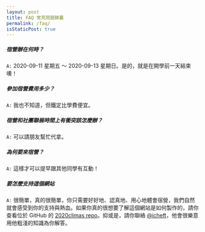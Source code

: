 ```yaml
---
layout: post
title: FAQ 常見問題錦囊
permalink: /faq/
isStaticPost: true
---
```

<img class="img-responsive feature-image" src="{{ site.baseurl }}/img/posts/cod.jpg" style="display:none">

##### 宿營辦在何時？
`A:` 2020-09-11 星期五 ～ 2020-09-13 星期日。是的，就是在開學前一天結束噢！

##### 參加宿營費用多少？
`A:` 我也不知道，但鐵定比學費便宜。

##### 宿營和社團聯展時間上有衝突該怎麼辦？
`A:` 可以請朋友幫忙代拿。

##### 為何要來宿營？
`A:` 這樣才可以提早跟其他同學有互動！

##### 要怎麼支持這個網站
`A:` 很簡單，真的很簡單，你只需要好好地、認真地、用心地體會宿營，我們自然就會感受到你的支持與熱血。如果你真的很想要了解這個網站是如何製作的，請你查看位於 GitHub 的 [2020climas repo](https://github.com/icheft/2020climas)。抑或是，請你聯絡 [@icheft](https://icheft.github.io/menu/contact/)，他會很樂意用他粗淺的知識為你解答。

